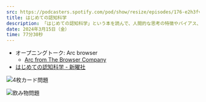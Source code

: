 ```yaml
---
src: https://podcasters.spotify.com/pod/show/resize/episodes/176-e2h3fvi
title: はじめての認知科学
description: 「はじめての認知科学」という本を読んで、人間的な思考の特徴やバイアス、AIと似ている点や違う点などについて話しました。
date: 2024年3月15日（金）
time: 77分30秒
---
```


- オープニングトーク: Arc browser
    - [Arc from The Browser Company](https://arc.net/)
- [はじめての認知科学 - 新曜社](https://www.shin-yo-sha.co.jp/book/b455541.html)

![4枚カード問題](/ep_contents/176/q1.png)

![飲み物問題](/ep_contents/176/q2.png)

